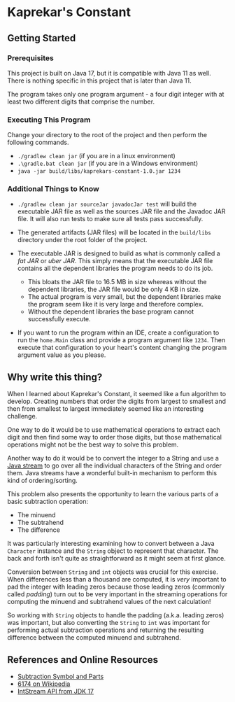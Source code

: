 # Kaprekar's Constant #

## Getting Started ##

### Prerequisites ###

This project is built on Java 17, but it is compatible with Java 11
as well. There is nothing specific in this project that is later
than Java 11.

The program takes only one program argument - a four digit integer
with at least two different digits that comprise the number.

### Executing This Program ###

Change your directory to the root of the project and then perform
the following commands.

* `./gradlew clean jar` (if you are in a linux environment)
* `.\gradle.bat clean jar` (if you are in a Windows environment)
* `java -jar build/libs/kaprekars-constant-1.0.jar 1234`

### Additional Things to Know ###

* `./gradlew clean jar sourceJar javadocJar test` will build the
  executable JAR file as well as the sources JAR file and the
  Javadoc JAR file. It will also run tests to make sure all tests
  pass successfully.

* The generated artifacts (JAR files) will be located in the
  `build/libs` directory under the root folder of the project.

* The executable JAR is designed to build as what is commonly called
  a _fat JAR_ or _uber JAR_. This simply means that the executable
  JAR file contains all the dependent libraries the program needs to
  do its job.
    * This bloats the JAR file to 16.5 MB in size whereas without
      the dependent libraries, the JAR file would be only 4 KB in
      size.
    * The actual program is very small, but the dependent libraries
      make the program seem like it is very large and therefore
      complex.
    * Without the dependent libraries the base program cannot
      successfully execute.

* If you want to run the program within an IDE, create a
  configuration to run the `home.Main` class and provide a program
  argument like `1234`. Then execute that configuration to your
  heart's content changing the program argument value as you please.

## Why write this thing? ##

When I learned about Kaprekar's Constant, it seemed like a fun
algorithm to develop. Creating numbers that order the digits from
largest to smallest and then from  smallest to largest immediately
seemed like an interesting challenge.

One way to do it would be to use mathematical operations to extract
each digit and then find some way to order those digits, but those
mathematical operations might not be the best way to solve this
problem.

Another way to do it would be to convert the integer to a String and
use a [Java stream](https://www.baeldung.com/java-8-streams-introduction)
to go over all the individual characters of the String and order
them. Java streams have a wonderful built-in mechanism to perform
this kind of ordering/sorting.

This problem also presents the opportunity to learn the various
parts of a basic subtraction operation:

* The minuend
* The subtrahend
* The difference

It was particularly interesting examining how to convert between a
Java `Character` instance and the `String` object to represent that
character. The back and forth isn't quite as straightforward as it
might seem at first glance.

Conversion between `String` and `int` objects was crucial for this
exercise. When differences less than a thousand are computed, it is
_very_ important to pad the integer with leading zeros because those
leading zeros (commonly called _padding_) turn out to be very
important in the streaming operations for computing the minuend and
subtrahend values of the next calculation!

So working with `String` objects to handle the padding (a.k.a.
leading zeros) was important, but also converting the `String` to
`int` was important for performing actual subtraction operations and
returning the resulting difference between the computed minuend and
subtrahend.

## References and Online Resources ##

* [Subtraction Symbol and Parts](https://byjus.com/maths/subtraction/#Subtraction-Meaning)
* [6174 on Wikipedia](https://en.wikipedia.org/wiki/6174)
* [IntStream API from JDK 17](https://docs.oracle.com/en/java/javase/17/docs/api/java.base/java/util/stream/IntStream.html)

